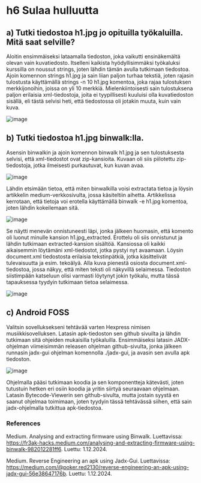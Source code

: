# h6 Sulaa hulluutta

## a) Tutki tiedostoa h1.jpg jo opituilla työkaluilla. Mitä saat selville?
Aloitin ensimmäiseksi lataamalla tiedoston, joka vaikutti ensinäkemältä olevan vain kuvatiedosto.
Itselleni kaikista hyödyllisimmäksi työkaluksi kurssilla on noussut strings, joten lähdin tämän avulla tutkimaan tiedostoa.
Ajoin komennon strings h1.jpg ja sain liian paljon turhaa tekstiä, joten rajasin tulostusta käyttämällä strings -n 10 h1.jpg komentoa, joka rajaa tulostuksen merkkijonoihin, joissa on yli 10 merkkiä.
Mielenkiintoisesti sain tulostuksena paljon erilaisia xml-tiedostoja, joita ei tyypillisesti kuuluisi olla kuvatiedoston sisällä, eli tästä selvisi heti, että tiedostossa oli jotakin muuta, kuin vain kuva.

![image](https://github.com/user-attachments/assets/c683be1c-3fd3-47d4-a9d9-a70504ea4fa9)

## b) Tutki tiedostoa h1.jpg binwalk:lla.
Asensin binwalkin ja ajoin komennon binwalk h1.jpg ja sen tulostuksesta selvisi, että xml-tiedostot ovat zip-kansioita. Kuvaan oli siis piilotettu zip-tiedostoja, jotka ilmeisesti purkautuvat, kun kuvan avaa.

![image](https://github.com/user-attachments/assets/1fd3a441-a2f0-4934-a6cc-7a73c42b33dc)

Lähdin etsimään tietoa, että miten binwalkilla voisi extractata tietoa ja löysin artikkelin medium-verkkosivulta, jossa käsiteltiin aihetta.
Artikkelissa kerrotaan, että tietoja voi erotella käyttämällä binwalk -e h1.jpg komentoa, joten lähdin kokeilemaan sitä.

![image](https://github.com/user-attachments/assets/6daa8b84-4551-44a1-94f9-a429b57b8495)

Se näytti menevän onnistuneesti läpi, jonka jälkeen huomasin, että komento oli luonut minulle kansion h1.jpg_extracted. Erottelu oli siis onnistunut ja lähdin tutkimaan extracted-kansion sisältöä.
Kansiossa oli kaikki aikaisemmin löytämäni xml-tiedostot, jotka pystyi nyt avaamaan. Löysin document.xml tiedostosta erilaisia tekstinpätkiä, jotka käsittelivät tulevaisuutta ja esim. tekoälyä.
Alla kuva pienestä osiosta document.xml-tiedostoa, jossa näkyy, että miten teksti oli näkyvillä selaimessa.
Tiedoston siistimpään katseluun olisi varmasti löytynyt jokin työkalu, mutta tässä tapauksessa tyydyin tutkimaan tietoa selaimessa.

![image](https://github.com/user-attachments/assets/de4eaeec-1fde-4cd2-bc2f-a357eccb3880)


## c) Android FOSS
Valitsin sovelluksekseni tehtävää varten Hexpress nimisen musiikkisovelluksen. Latasin apk-tiedoston sen github sivuilta ja lähdin tutkimaan sitä ohjeiden mukaisilla työkaluilla.
Ensimmäiseksi latasin JADX-ohjelman viimeisimmän releasen ohjelman github-sivulta, jonka jälkeen runnasin jadx-gui ohjelman komennolla ./jadx-gui, ja avasin sen avulla apk tiedoston.

![image](https://github.com/user-attachments/assets/d822ddde-db1e-4d58-a894-a19d2dc720ea)

Ohjelmalla pääsi tutkimaan koodia ja sen komponentteja kätevästi, joten tutustuin hetken eri osiin koodia ja yritin siirtyä seuraavaan ohjelmaan.
Latasin Bytecode-Viewerin sen github-sivulta, mutta jostain syystä en saanut ohjelmaa toimimaan, joten tyydyin tässä tehtävässä siihen, että sain jadx-ohjelmalla tutkittua apk-tiedostoa.


### References

Medium. Analysing and extracting firmware using Binwalk. Luettavissa: https://fr3ak-hacks.medium.com/analysing-and-extracting-firmware-using-binwalk-982012281ff6. Luettu: 1.12.2024.

Medium. Reverse Engineering an apk using Jadx-Gui. Luettavissa: https://medium.com/@poker.red2130/reverse-engineering-an-apk-using-jadx-gui-56e38647176b. Luettu: 1.12.2024.
